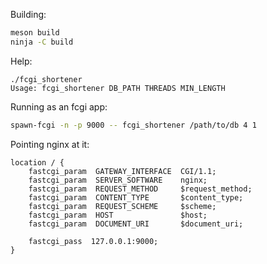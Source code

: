 Building:
```bash
meson build
ninja -C build
```

Help:
```
./fcgi_shortener
Usage: fcgi_shortener DB_PATH THREADS MIN_LENGTH
```

Running as an fcgi app:
```bash
spawn-fcgi -n -p 9000 -- fcgi_shortener /path/to/db 4 1
```

Pointing nginx at it:
```nginx
location / {
    fastcgi_param  GATEWAY_INTERFACE  CGI/1.1;
    fastcgi_param  SERVER_SOFTWARE    nginx;
    fastcgi_param  REQUEST_METHOD     $request_method;
    fastcgi_param  CONTENT_TYPE       $content_type;
    fastcgi_param  REQUEST_SCHEME     $scheme;
    fastcgi_param  HOST               $host;
    fastcgi_param  DOCUMENT_URI       $document_uri;

    fastcgi_pass  127.0.0.1:9000;
}
```

